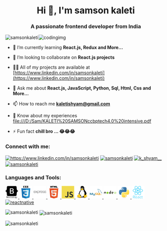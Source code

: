 <h1 align="center">Hi 👋, I'm samson kaleti</h1>
<h3 align="center">A passionate frontend developer from India</h3> 
<img align = "right" alt = "codingimg" width = '400' src = "https://d1ivubrj2a21dq.cloudfront.net/wp-content/uploads/2023/01/02152015/front-end-development.gif"/>

<p align="left"> <img src="https://komarev.com/ghpvc/?username=samsonkaleti&label=Profile%20views&color=0e75b6&style=flat" alt="samsonkaleti" /> </p>

- 🌱 I’m currently learning **React.js, Redux and More...**

- 👯 I’m looking to collaborate on **React.js projects**

- 👨‍💻 All of my projects are available at [https://www.linkedin.com/in/samsonkaleti](https://www.linkedin.com/in/samsonkaleti)

- 💬 Ask me about **React.js, JavaScript, Python, Sql, Html, Css and More...**

- 📫 How to reach me **kaletishyam@gmail.com**

- 📄 Know about my experiences [file:///D:/Sam/KALETI%20SAMSONccbptech4.0%20intensive.pdf](file:///D:/Sam/KALETI%20SAMSONccbptech4.0%20intensive.pdf)

- ⚡ Fun fact **chill bro ... 😂😂😂**

<h3 align="left">Connect with me:</h3>
<p align="left">
<a href="https://linkedin.com/in/https://www.linkedin.com/in/samsonkaleti" target="blank"><img align="center" src="https://raw.githubusercontent.com/rahuldkjain/github-profile-readme-generator/master/src/images/icons/Social/linked-in-alt.svg" alt="https://www.linkedin.com/in/samsonkaleti" height="30" width="40" /></a>
<a href="https://fb.com/samsonkaleti" target="blank"><img align="center" src="https://raw.githubusercontent.com/rahuldkjain/github-profile-readme-generator/master/src/images/icons/Social/facebook.svg" alt="samsonkaleti" height="30" width="40" /></a>
<a href="https://instagram.com/k_shyam__" target="blank"><img align="center" src="https://raw.githubusercontent.com/rahuldkjain/github-profile-readme-generator/master/src/images/icons/Social/instagram.svg" alt="k_shyam__" height="30" width="40" /></a>
<a href="https://auth.geeksforgeeks.org/user/samsonkaleti" target="blank"><img align="center" src="https://raw.githubusercontent.com/rahuldkjain/github-profile-readme-generator/master/src/images/icons/Social/geeks-for-geeks.svg" alt="samsonkaleti" height="30" width="40" /></a>
</p>

<h3 align="left">Languages and Tools:</h3>
<p align="left"> <a href="https://getbootstrap.com" target="_blank" rel="noreferrer"> <img src="https://raw.githubusercontent.com/devicons/devicon/master/icons/bootstrap/bootstrap-plain-wordmark.svg" alt="bootstrap" width="40" height="40"/> </a> <a href="https://www.w3schools.com/css/" target="_blank" rel="noreferrer"> <img src="https://raw.githubusercontent.com/devicons/devicon/master/icons/css3/css3-original-wordmark.svg" alt="css3" width="40" height="40"/> </a> <a href="https://expressjs.com" target="_blank" rel="noreferrer"> <img src="https://raw.githubusercontent.com/devicons/devicon/master/icons/express/express-original-wordmark.svg" alt="express" width="40" height="40"/> </a> <a href="https://www.w3.org/html/" target="_blank" rel="noreferrer"> <img src="https://raw.githubusercontent.com/devicons/devicon/master/icons/html5/html5-original-wordmark.svg" alt="html5" width="40" height="40"/> </a> <a href="https://developer.mozilla.org/en-US/docs/Web/JavaScript" target="_blank" rel="noreferrer"> <img src="https://raw.githubusercontent.com/devicons/devicon/master/icons/javascript/javascript-original.svg" alt="javascript" width="40" height="40"/> </a> <a href="https://www.linux.org/" target="_blank" rel="noreferrer"> <img src="https://raw.githubusercontent.com/devicons/devicon/master/icons/linux/linux-original.svg" alt="linux" width="40" height="40"/> </a> <a href="https://www.mysql.com/" target="_blank" rel="noreferrer"> <img src="https://raw.githubusercontent.com/devicons/devicon/master/icons/mysql/mysql-original-wordmark.svg" alt="mysql" width="40" height="40"/> </a> <a href="https://nodejs.org" target="_blank" rel="noreferrer"> <img src="https://raw.githubusercontent.com/devicons/devicon/master/icons/nodejs/nodejs-original-wordmark.svg" alt="nodejs" width="40" height="40"/> </a> <a href="https://www.python.org" target="_blank" rel="noreferrer"> <img src="https://raw.githubusercontent.com/devicons/devicon/master/icons/python/python-original.svg" alt="python" width="40" height="40"/> </a> <a href="https://reactjs.org/" target="_blank" rel="noreferrer"> <img src="https://raw.githubusercontent.com/devicons/devicon/master/icons/react/react-original-wordmark.svg" alt="react" width="40" height="40"/> </a> <a href="https://reactnative.dev/" target="_blank" rel="noreferrer"> <img src="https://reactnative.dev/img/header_logo.svg" alt="reactnative" width="40" height="40"/> </a> </p>

<p><img align="left" src="https://github-readme-stats.vercel.app/api/top-langs?username=samsonkaleti&show_icons=true&locale=en&layout=compact" alt="samsonkaleti" /></p>

<p>&nbsp;<img align="center" src="https://github-readme-stats.vercel.app/api?username=samsonkaleti&show_icons=true&locale=en" alt="samsonkaleti" /></p>

<p><img align="center" src="https://github-readme-streak-stats.herokuapp.com/?user=samsonkaleti&" alt="samsonkaleti" /></p>
